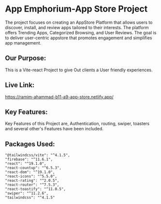 # App Emphorium-App Store Project

The project focuses on creating an AppStore Platform that allows users to discover, install, and review apps tailored to their interests. The platform offers Trending Apps, Categorized Browsing, and User Reviews.  The goal is to deliver user-centric appstore that promotes engagement and simplifies app management.

## Our Purpose:

This is a Vite-react Project to give Out clients a User friendly experiences.

## Live Link:

https://ramim-ahammad-b11-a9-app-store.netlify.app/


## Key Features: 

Key Features of this Project are, Authentication, routing, swiper, toasters and several other's Features have been included.

## Packages Used:

    "@tailwindcss/vite": "^4.1.5",
    "firebase": "^11.6.1",
    "react": "^19.1.0",
    "react-countup": "^6.5.3",
    "react-dom": "^19.1.0",
    "react-icons": "^5.5.0",
    "react-rating": "^2.0.5",
    "react-router": "^7.5.3",
    "react-toastify": "^11.0.5",
    "swiper": "^11.2.6",
    "tailwindcss": "^4.1.5"